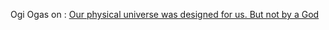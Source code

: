 

Ogi Ogas on : [Our physical universe was designed for us. But not by a God](https://ogiogas.substack.com/p/an-introduction-to-the-overneglected) 


